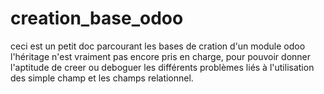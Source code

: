 # creation_base_odoo
ceci est un petit doc parcourant les bases de cration d'un module odoo 
l'héritage n'est vraiment pas encore pris en charge, pour pouvoir donner l'aptitude de creer ou deboguer les différents
problèmes liés à l'utilisation des simple champ et les champs relationnel.
